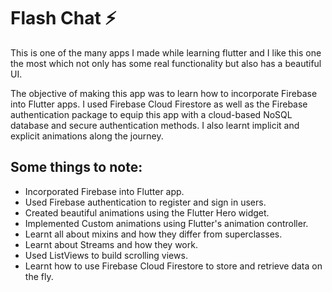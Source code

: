 # Flash Chat ⚡️

This is one of the many apps I made while learning flutter and I like this one the most which not only has some real functionality but also has a beautiful UI.

The objective of making this app was to learn how to incorporate Firebase into Flutter apps. I used Firebase Cloud Firestore as well as the Firebase authentication package to equip this app with a cloud-based NoSQL database and secure authentication methods. I also learnt implicit and explicit animations along the journey.


## Some things to note:
- Incorporated Firebase into Flutter app.  
- Used Firebase authentication to register and sign in users.
- Created beautiful animations using the Flutter Hero widget.
- Implemented Custom animations using Flutter's animation controller.
- Learnt all about mixins and how they differ from superclasses.
- Learnt about Streams and how they work.
- Used ListViews to build scrolling views.
- Learnt how to use Firebase Cloud Firestore to store and retrieve data on the fly.
